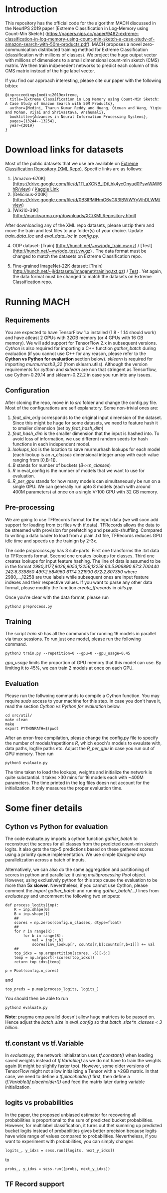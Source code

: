 # Introduction
This repository has the official code for the algorithm MACH discussed in the NeurIPS 2019 paper [Extreme Classification in Log-Memory using Count-Min Sketch]
(https://papers.nips.cc/paper/9482-extreme-classification-in-log-memory-using-count-min-sketch-a-case-study-of-amazon-search-with-50m-products.pdf). 
MACH proposes a novel zero-communication distributed training method for Extreme Classification (classification with millions of classes). We project the huge output 
vector with millions of dimensions to a small dimensional count-min sketch (CMS) matrix. We then train indpenedent networks to predict each column of this CMS matrix 
instead of the hige label vector.

If you find our approach interesting, please cite our paper with the following bibtex
```
@inproceedings{medini2019extreme,
  title={Extreme Classification in Log Memory using Count-Min Sketch: A Case Study of Amazon Search with 50M Products},
  author={Medini, Tharun Kumar Reddy and Huang, Qixuan and Wang, Yiqiu and Mohan, Vijai and Shrivastava, Anshumali},
  booktitle={Advances in Neural Information Processing Systems},
  pages={13244--13254},
  year={2019}
}
```

# Download links for datasets
Most of the public datasets that we use are available on [Extreme Classification Repository (XML Repo)](http://manikvarma.org/downloads/XC/XMLRepository.html). Specific links are as follows:

1. [Amazon-670K] (https://drive.google.com/file/d/1TLaXCNB_IDtLhk4ycOnyud0PswWAW6hR/view) / [Kaggle Link](https://www.kaggle.com/c/extreme-classification-amazon) 
2. [Delicious-200K] (https://drive.google.com/file/d/0B3lPMIHmG6vGR3lBWWYyVlhDLWM/view)
3. [Wiki10-31K] (http://manikvarma.org/downloads/XC/XMLRepository.html) 

After downloading any of the XML repo datasets, please unzip them and move the train and test files to any folder(s) of your choice. Update *train_data_loc* and *eval_data_loc* in *config.py*.

4. ODP dataset: [Train] (http://hunch.net/~vw/odp_train.vw.gz) / [Test] (http://hunch.net/~vw/odp_test.vw.gz) . 
The data format must be changed to match the datasets on Extreme Classification repo.

5. Fine-grained ImageNet-22K dataset: [Train] (http://hunch.net/~jl/datasets/imagenet/training.txt.gz) / [Test](http://hunch.net/~jl/datasets/imagenet/testing.txt.gz) .
Yet again, the data format must be changed to match the datasets on Extreme Classification repo.

# Running MACH

## Requirements
You are expected to have TensorFlow 1.x installed (1.8 - 1.14 should work) and have atleast 2 GPUs with 32GB memory (or 4 GPUs with 16 GB memory). We will add support for TensorFlow 2.x in subsequent versions. 
*Cython* is also required for importing a C++ function *gather_batch* during evaluation (if you cannot use C++ for any reason, please refer to the **Cython vs Python for evaluation** section below).
*sklearn* is required for importing *murmurhash3_32* (from sklearn.utils). Although the version requirements for *cython* and *sklearn* are non that stringent as Tensorflow, 
use Cython-0.29.14 and sklearn-0.22.2 in case you run into any issues.

## Configuration
After cloning the repo, move in to *src* folder and change the config.py file. Most of the configurations are self explanatory. Some non-trivial ones are:
1. *feat_dim_orig* corresponds to the original input dimension of the dataset. Since this might be huge for some datasets, we need to feature hash it to smaller dimension (set by *feat_hash_dim*)
2. *feat_hash_dim* is the smaller dimension that the input is hashed into. To avoid loss of information, we use different random seeds for hash functions in each independent model. 
3. *lookups_loc* is the location to save murmurhash lookups for each model (each lookup is an *n_classes* dimensional integer array with each value ranging from [0,B-1]).
4. *B* stands for number of buckets (*B*<<*n_classes*)
5. *R* in eval_config is the number of models that we want to use for evaluation.
6. *R_per_gpu* stands for how many models can simultaneously be run on a single GPU. We can generally run upto 8 models (each with around 400M parameters) at once on a single V-100 GPU with 32 GB memory.   

## Pre-processing 
We are going to use TFRecords format for the input data (we will soon add support for loading from txt files with tf.data). TFRecords allows the data to be streamed with provision for prefetching and pseudo-shuffling. 
Compared to writing a data loader to load from a plain .txt file, TFRecords reduces GPU idle time and speeds up the trainign by 2-3x. 

The code *preprocess.py* has 3 sub-parts. First one transforms the .txt data to TFRecords format. Second one creates lookups for classes. Third one creates lookups for input feature hashing.
The line of data is assumed to be in the format *2980,3177,9026,9053,12256,12258 63:5.906890 87:3.700440 242:6.339850 499:2.584960 611:4.321930 672:2.807350*  where 2980,...,12258 are true labels while subsequent 
ones are input feature indexes and their respective values. If you want to parse any other data format, please modify the function *create_tfrecords* in *utils.py*. 

Once you're clear with the data format, please run
```
python3 preprocess.py
```

## Training
The script *train.sh* has all the commands for running 16 models in parallel via tmux sessions. To run just one model, please run the following command.

```
python3 train.py --repetition=0 --gpu=0 --gpu_usage=0.45
```

*gpu_usage* limits the proportion of GPU memory that this model can use. By limiting it to 45%, we can train 2 models at once on each GPU.

## Evaluation
Please run the follwoing commands to compile a Cython function. You may require *sudo* access to your machine for this step. In case you don't have it, read the section *Cython vs Python for evaluation* below.
```
cd src/util/
make clean
make
export PYTHONPATH=$(pwd)
```

After an error-free compilation, please change the config.py file to specify the number of models/repetitions *R*, which epoch's models to evaulate with, data paths, logfile paths etc. 
Adjust the *R_per_gpu* in case you run out of GPU memory. Then run

```
python3 evaluate.py
```

The time taken to load the lookups, weights and initialize the network is quite substantial. It takes >30 mins for 16 models each with ~400M parameters. The time printed in the log files doesn not account for 
the initialization. It only measures the proper evaluation time.

# Some finer details

## Cython vs Python for evaluation
The code evaluate.py imports a cython function *gather_batch* to reconstruct the scores for all classes from the predicted count-min sketch logits. It also gets the top-5 predictions based on these gathered scores 
using a priority queue implementation. We use simple *#pragma omp* parallelization across a batch of inputs.

Alternatively, we can also do the same aggregation and partitioning of scores in python and parallelize it using *multiprocessing* *Pool* object. However, using exclusively python for this step cause the evaluation 
to be more than **5x slower**. Nevertheless, if you cannot use Cython, please comment the *import gather_batch* and running *gather_batch(...)* lines from *evaluate.py* and uncomment the following two snippets:
```
def process_logits(inp):
    R = inp.shape[0]
    B = inp.shape[1]
    ##
    scores = np.zeros(config.n_classes, dtype=float)
    ##
    for r in range(R):
        for b in range(B):
            val = inp[r,b]
            scores[inv_lookup[r, counts[r,b]:counts[r,b+1]]] += val
    ##
    top_idxs = np.argpartition(scores, -5)[-5:]
    temp = np.argsort(-scores[top_idxs])
    return top_idxs[temp]

p = Pool(config.n_cores)
```

and 

```
top_preds = p.map(process_logits, logits_)
```

You should then be able to run
```
python3 evaluate.py
```

**Note:** pragma omp parallel doesn't allow huge matrices to be passed on. Hence adjust the *batch_size* in *eval_config* so that _batch_size*n_classes < 3 billion_.

## tf.constant vs tf.Variable
In *evaluate.py*, the network initialization uses *tf.constant()* when loading saved weights instead of *tf.Variable()* as we do not have to train the weights again (it might be slightly faster too). 
However, some older versions of TensorFlow might not allow initializing a Tensor with a >2GB matrix. In that case, we need to define a *tf.placeholder()* first, then define a *tf.Variable(tf.placeholder())*
and feed the matrix later during variable initialization.

## logits vs probabilities
In the paper, the proposed unbiased estimator for recovering all probabilities is proportional to the sum of predicted bucket probabilities. However, for multilabel classification, it turns out thet summing up 
predicted bucket logits instead of probabilities gives better precision because logits have wide range of values compared to probabilities. Nevertheless, if you want to experiment with probabilities, you can 
simply changes

```
logits_, y_idxs = sess.run([logits, next_y_idxs])
```

to 

```
probs_, y_idxs = sess.run([probs, next_y_idxs])
```

## TF Record support
##
